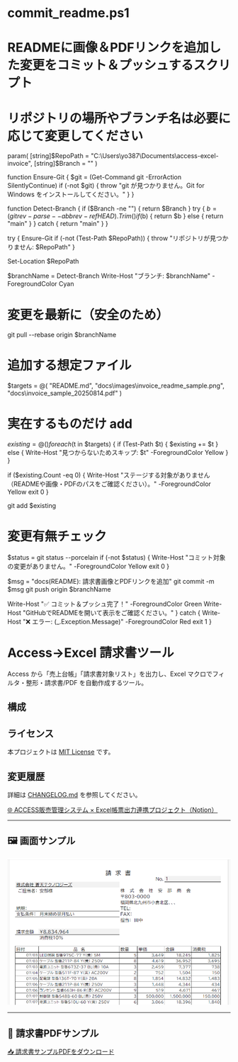 # commit_readme.ps1
# READMEに画像＆PDFリンクを追加した変更をコミット＆プッシュするスクリプト
# リポジトリの場所やブランチ名は必要に応じて変更してください

param(
  [string]$RepoPath = "C:\Users\yo387\Documents\access-excel-invoice",
  [string]$Branch   = ""
)

function Ensure-Git {
  $git = (Get-Command git -ErrorAction SilentlyContinue)
  if (-not $git) { throw "git が見つかりません。Git for Windows をインストールしてください。" }
}

function Detect-Branch {
  if ($Branch -ne "") { return $Branch }
  try {
    $b = (git rev-parse --abbrev-ref HEAD).Trim()
    if ($b) { return $b } else { return "main" }
  } catch { return "main" }
}

try {
  Ensure-Git
  if (-not (Test-Path $RepoPath)) { throw "リポジトリが見つかりません: $RepoPath" }

  Set-Location $RepoPath

  $branchName = Detect-Branch
  Write-Host "ブランチ: $branchName" -ForegroundColor Cyan

  # 変更を最新に（安全のため）
  git pull --rebase origin $branchName

  # 追加する想定ファイル
  $targets = @(
    "README.md",
    "docs\images\invoice_readme_sample.png",
    "docs\invoice_sample_20250814.pdf"
  )

  # 実在するものだけ add
  $existing = @()
  foreach ($t in $targets) {
    if (Test-Path $t) {
      $existing += $t
    } else {
      Write-Host "見つからないためスキップ: $t" -ForegroundColor Yellow
    }
  }

  if ($existing.Count -eq 0) {
    Write-Host "ステージする対象がありません（READMEや画像・PDFのパスをご確認ください）。" -ForegroundColor Yellow
    exit 0
  }

  git add $existing

  # 変更有無チェック
  $status = git status --porcelain
  if (-not $status) {
    Write-Host "コミット対象の変更がありません。" -ForegroundColor Yellow
    exit 0
  }

  $msg = "docs(README): 請求書画像とPDFリンクを追加"
  git commit -m $msg
  git push origin $branchName

  Write-Host "✅ コミット＆プッシュ完了！" -ForegroundColor Green
  Write-Host "GitHubでREADMEを開いて表示をご確認ください。"
}
catch {
  Write-Host "❌ エラー: $($_.Exception.Message)" -ForegroundColor Red
  exit 1
}
# Access→Excel 請求書ツール

Access から「売上台帳」「請求書対象リスト」を出力し、Excel マクロでフィルタ・整形・請求書/PDF を自動作成するツール。

## 構成

## ライセンス
本プロジェクトは [MIT License](./LICENSE) です。

## 変更履歴
詳細は [CHANGELOG.md](./CHANGELOG.md) を参照してください。

[🌐 ACCESS販売管理システム × Excel帳票出力連携プロジェクト（Notion）](https://wide-motion-2bc.notion.site/ACCESS-Excel-24ff5bb7aaa280f59b72d7081825b876?pvs=4)

---

## 🖼 画面サンプル
![請求書サンプル](docs/images/invoice_readme_sample.png)

---

## 📄 請求書PDFサンプル
[📥 請求書サンプルPDFをダウンロード](docs/invoice_sample_20250814.pdf)
